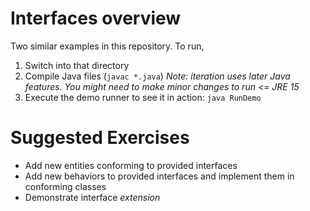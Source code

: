 # Interfaces overview 
Two similar examples in this repository. To run,
1. Switch into that directory
1. Compile Java files (`javac *.java`)      *Note: iteration uses later Java features. You might need to make minor changes to run <= JRE 15*
1. Execute the demo runner to see it in action: `java RunDemo`

# Suggested Exercises 
* Add new entities conforming to provided interfaces
* Add new behaviors to provided interfaces and implement them in conforming classes
* Demonstrate interface *extension*
